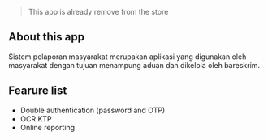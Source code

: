 > This app is already remove from the store

## About this app
Sistem pelaporan masyarakat merupakan aplikasi yang digunakan oleh masyarakat dengan tujuan menampung aduan dan dikelola oleh bareskrim.

## Fearure list
- Double authentication (password and OTP)
- OCR KTP
- Online reporting
